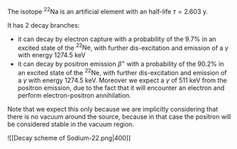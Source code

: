 The isotope $^{22}\text{Na}$ is an artificial element with an half-life $\tau= 2.603\ \text{y}$.

It has 2 decay branches:
- it can decay by electron capture with a probability of the $9.7\%$ in an excited state of the $^{22}\text{Ne}$, with further dis-excitation and emission of a $\gamma$ with energy $1274.5\ \text{keV}$ 
- it can decay by positron emission $\beta^{+}$ with a probability of the $90.2\%$ in an excited state of the $^{22}\text{Ne}$, with further dis-excitation and emission of a $\gamma$ with energy $1274.5\ \text{keV}$. Moreover we expect a $\gamma$ of $511\ \text{keV}$ from the positron emission, due to the fact that it will encounter an electron and perform electron-positron annihilation. 

Note that we expect this only because we are implicitly considering that there is no vacuum around the source, because in that case the positron will be considered stable in the vacuum region.

![[Decay scheme of Sodium-22.png|400]]